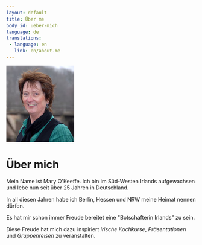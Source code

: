 ```yaml
---
layout: default
title: Über me
body_id: ueber-mich
language: de
translations:
 - language: en
   link: en/about-me
---
```

<img id="portrait" class="floatright" src="img/Mary-11.jpg">

# Über mich

Mein Name ist Mary O'Keeffe. Ich bin im Süd-Westen Irlands
aufgewachsen und lebe nun seit über 25 Jahren in Deutschland.

In all diesen Jahren habe ich Berlin, Hessen und NRW meine Heimat
nennen dürfen.

Es hat mir schon immer Freude bereitet eine "Botschafterin Irlands"
zu sein.

Diese Freude hat mich dazu inspiriert *irische Kochkurse*,
*Präsentationen* und *Gruppenreisen* zu veranstalten.
